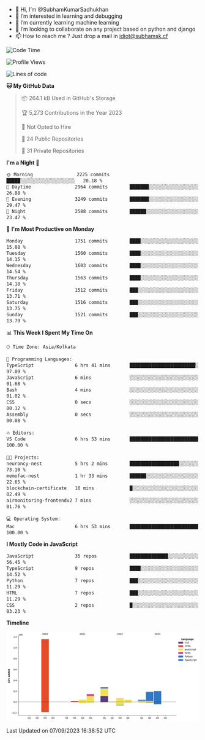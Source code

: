- 👋 Hi, I’m @SubhamKumarSadhukhan
- 👀 I’m interested in learning and debugging
- 🌱 I’m currently learning machine learning
- 💞️ I’m looking to collaborate on any project based on python and django
- 📫 How to reach me ?
      Just drop a mail in idiot@subhamsk.cf

<!---
SubhamKumarSadhukhan/SubhamKumarSadhukhan is a ✨ special ✨ repository because its `README.md` (this file) appears on your GitHub profile.
You can click the Preview link to take a look at your changes.
--->


<!--START_SECTION:waka-->
![Code Time](http://img.shields.io/badge/Code%20Time-1%2C546%20hrs%2056%20mins-blue)

![Profile Views](http://img.shields.io/badge/Profile%20Views-14-blue)

![Lines of code](https://img.shields.io/badge/From%20Hello%20World%20I%27ve%20Written-2.2%20million%20lines%20of%20code-blue)

**🐱 My GitHub Data** 

> 📦 264.1 kB Used in GitHub's Storage 
 > 
> 🏆 5,273 Contributions in the Year 2023
 > 
> 🚫 Not Opted to Hire
 > 
> 📜 24 Public Repositories 
 > 
> 🔑 31 Private Repositories 
 > 
**I'm a Night 🦉** 

```text
🌞 Morning                2225 commits        █████░░░░░░░░░░░░░░░░░░░░   20.18 % 
🌆 Daytime                2964 commits        ███████░░░░░░░░░░░░░░░░░░   26.88 % 
🌃 Evening                3249 commits        ███████░░░░░░░░░░░░░░░░░░   29.47 % 
🌙 Night                  2588 commits        ██████░░░░░░░░░░░░░░░░░░░   23.47 % 
```
📅 **I'm Most Productive on Monday** 

```text
Monday                   1751 commits        ████░░░░░░░░░░░░░░░░░░░░░   15.88 % 
Tuesday                  1560 commits        ████░░░░░░░░░░░░░░░░░░░░░   14.15 % 
Wednesday                1603 commits        ████░░░░░░░░░░░░░░░░░░░░░   14.54 % 
Thursday                 1563 commits        ████░░░░░░░░░░░░░░░░░░░░░   14.18 % 
Friday                   1512 commits        ███░░░░░░░░░░░░░░░░░░░░░░   13.71 % 
Saturday                 1516 commits        ███░░░░░░░░░░░░░░░░░░░░░░   13.75 % 
Sunday                   1521 commits        ███░░░░░░░░░░░░░░░░░░░░░░   13.79 % 
```


📊 **This Week I Spent My Time On** 

```text
🕑︎ Time Zone: Asia/Kolkata

💬 Programming Languages: 
TypeScript               6 hrs 41 mins       ████████████████████████░   97.09 % 
JavaScript               6 mins              ░░░░░░░░░░░░░░░░░░░░░░░░░   01.68 % 
Bash                     4 mins              ░░░░░░░░░░░░░░░░░░░░░░░░░   01.02 % 
CSS                      0 secs              ░░░░░░░░░░░░░░░░░░░░░░░░░   00.12 % 
Assembly                 0 secs              ░░░░░░░░░░░░░░░░░░░░░░░░░   00.08 % 

🔥 Editors: 
VS Code                  6 hrs 53 mins       █████████████████████████   100.00 % 

🐱‍💻 Projects: 
neuroncy-nest            5 hrs 2 mins        ██████████████████░░░░░░░   73.10 % 
memofac-nest             1 hr 33 mins        ██████░░░░░░░░░░░░░░░░░░░   22.65 % 
blockchain-certificate   10 mins             █░░░░░░░░░░░░░░░░░░░░░░░░   02.49 % 
airmonitoring-frontendv2 7 mins              ░░░░░░░░░░░░░░░░░░░░░░░░░   01.76 % 

💻 Operating System: 
Mac                      6 hrs 53 mins       █████████████████████████   100.00 % 
```

**I Mostly Code in JavaScript** 

```text
JavaScript               35 repos            ██████████████░░░░░░░░░░░   56.45 % 
TypeScript               9 repos             ████░░░░░░░░░░░░░░░░░░░░░   14.52 % 
Python                   7 repos             ███░░░░░░░░░░░░░░░░░░░░░░   11.29 % 
HTML                     7 repos             ███░░░░░░░░░░░░░░░░░░░░░░   11.29 % 
CSS                      2 repos             █░░░░░░░░░░░░░░░░░░░░░░░░   03.23 % 
```



**Timeline**

![Lines of Code chart](https://raw.githubusercontent.com/SubhamKumarSadhukhan/SubhamKumarSadhukhan/main/assets/bar_graph.png)


 Last Updated on 07/09/2023 16:38:52 UTC
<!--END_SECTION:waka-->
